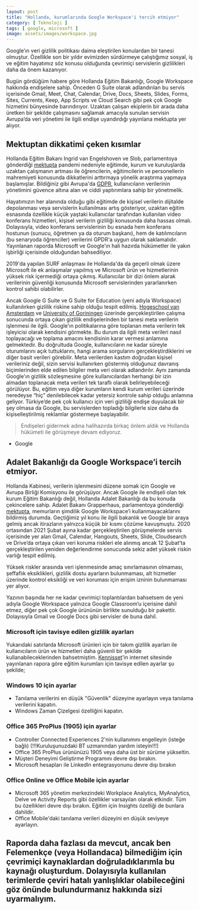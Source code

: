 ```yaml
---
layout: post
title: "Hollanda, kurumlarında Google Workspace'i tercih etmiyor"
category: [ Teknoloji ]
tags: [ google, microsoft ]
image: assets/images/workspace.jpg
---
```


Google’ın veri gizlilik politikası daima eleştirilen konulardan bir tanesi olmuştur. Özellikle son bir yıldır evimizden sürdürmeye çalıştığımız sosyal, iş ve eğitim hayatımız söz konusu olduğunda çevrimiçi servislerin gizlilikleri daha da önem kazanıyor.

Bugün gördüğüm habere göre Hollanda Eğitim Bakanlığı, Google Workspace hakkında endişelere sahip. Önceden G Suite olarak adlandırılan bu servis içerisinde Gmail, Meet, Chat, Calendar, Drive, Docs, Sheets, Slides, Forms, Sites, Currents, Keep, App Scripts ve Cloud Search gibi pek çok Google hizmetini bünyesinde barındırıyor. Uzaktan çalışan ekiplerin bir arada daha üretken bir şekilde çalışmasını sağlamak amacıyla sunulan servisin Avrupa’da veri yönetimi ile ilgili endişe uyandırdığı yayınlana mektupta yer alıyor.

## Mektuptan dikkatimi çeken kısımlar
Hollanda Eğitim Bakanı Ingrid van Engelshoven ve Slob, parlamentoya gönderdiği [mektupta]( https://www.rijksoverheid.nl/documenten/kamerstukken/2021/03/01/kamerbrief-uitvoeren-dpias-in-het-onderwijs) pandemi nedeniyle eğitimde, kurum ve kuruluşlarda uzaktan çalışmanın artması ile öğrencilerin, eğitimcilerin ve personellerin mahremiyeti konusunda dikkatlerini arttırmaya yönelik araştırma yapmaya başlamışlar. Bildiğiniz gibi Avrupa'da [GDPR]( https://gdpr.eu/), kullanıcıların verilerinin yönetimini güvence altına alan ve ciddi yaptırımlara sahip bir yönetmelik.

Hayatımızın her alanında olduğu gibi eğitimde de kişisel verilerin dijitalde depolanması veya servislerin kullanılması artış gösteriyor, uzaktan eğitim esnasında özellikle küçük yaştaki kullanıcılar tarafından kullanılan video konferans hizmetleri, kişisel verilerin gizliliği konusunda daha hassas olmalı. Dolayısıyla, video konferans servislerinin bu esnada hem konferans hostunun (sunucu, öğretmen ya da oturum başkanı), hem de katılımcıların (bu senaryoda öğrenciler) verilerini GPDR'a uygun olarak saklamalıdır. Yayınlanan raporda Microsoft ve Google'ın hali hazırda hükümetler ile yakın işbirliği içerisinde olduğundan bahsediliyor.

2019'da yapılan SURF anlaşması ile Hollanda'da da geçerli olmak üzere Microsoft ile ek anlaşmalar yapılmış ve Microsoft ürün ve hizmetlerinin yüksek risk içermediği ortaya çıkmış. Kullanıcılar bir dizi önlem alarak verilerinin güvenliği konusunda Microsoft servislerinden yararlanırken kontrol sahibi olabilirler.

Ancak Google G Suite ve G Suite for Education (yeni adıyla Workspace) kullanılırken gizlilik riskine sahip olduğu tespit edilmiş. [Hogeschool van Amsterdam](https://hva.nl) ve [University of Goriningen](https://www.rug.nl/) üzerinde gerçekleştirilen çalışma sonucunda ortaya çıkan gizlilik endişelerinden bir tanesi meta verilerin işlenmesi ile ilgili. Google'ın politikalarına göre toplanan meta verilerin tek işleyicisi olarak kendisini görmekte. Bu durum da ilgili meta verileri nasıl toplayacağı ve toplama amacını kendisinin karar vermesi anlamına gelmektedir. Bu doğrultuda Google, kullanıcıların ne kadar süreyle oturumlarını açık tuttuklarını, hangi arama sorgularını gerçekleştirdiklerini ve diğer basit verileri görebilir. Meta verilerden kastım doğrudan kişisel verileriniz değil, sizin servisi kullanırken göstermiş olduğunuz davranış biçimlerinden elde edilen bilgiler meta veri olarak adlandırılır. Aynı zamanda Google'ın gizlilik sözleşmesine göre kullanıcılardan herhangi bir izin almadan toplanacak meta verileri tek taraflı olarak belirleyebileceği görülüyor. Bu, eğitim veya diğer kurumların kendi kurum verileri üzerinde neredeyse “hiç” denilebilecek kadar yetersiz kontrole sahip olduğu anlamına geliyor. Türkiye’de pek çok kullanıcı için veri gizliliği endişe duyulacak bir şey olmasa da Google, bu servislerden topladığı bilgilerle size daha da kişiselleştirilmiş reklamlar göstermeye başlayabilir.

> Endişeleri gidermek adına halihazırda birkaç önlem aldık ve Hollanda hükümeti ile görüşmeye devam ediyoruz.
- Google

## Adalet Bakanlığı da Google Workspace’i tercih etmiyor.
Hollanda Kabinesi, verilerin işlenmesini düzene somak için Google ve Avrupa Birliği Komisyonu ile görüşüyor. Ancak Google ile endişeli olan tek kurum Eğitim Bakanlığı değil, Hollanda Adalet Bakanlığı da bu konuda çekincelere sahip. Adalet Bakanı Grapperhaus, parlamentoya gönderdiği [mektupta](https://www.tweedekamer.nl/kamerstukken/brieven_regering/detail?id=2021Z04014&did=2021D08772), memurların şimdilik Google Workspace’i kullanmayacaklarını bildirmiş durumda. Geçtiğimiz yıl konu ile ilgili bakanlık ve Google bir araya gelmiş ancak itirazların yalnızca küçük bir kısmı çözüme kavuşmuştu. 2020 ortasından 2021 Şubat ayına kadar gerçekleştirilen görüşmelerde servis içerisinde yer alan Gmail, Calendar, Hangouts, Sheets, Slide, Cloudsearch ve Drive’da ortaya çıkan veri koruma riskleri ele alınmış ancak 12 Şubat’ta gerçekleştirilen yeniden değerlendirme sonucunda sekiz adet yüksek riskin varlığı tespit edilmiş.

Yüksek riskler arasında veri işlenmesinde amaç sınırlamasının olmaması, şeffaflık eksiklikleri, gizlilik dostu ayarların bulunmaması, alt hizmetler üzerinde kontrol eksikliği ve veri koruması için erişim izninin bulunmaması yer alıyor. 

Yazının başında her ne kadar çevrimiçi toplantılardan bahsetsem de yeni adıyla Google Workspace yalnızca Google Classroom’u içerisine dahil etmez, diğer pek çok Google ürününün birlikte sunulduğu bir pakettir. Dolayısıyla Gmail ve Google Docs gibi servisler de buna dahil. 

### Microsoft için tavisye edilen gizlilik ayarları
Yukarıdaki satırlarda Microsoft ürünleri için bir takım gizlilik ayarları ile kullanıcıların ürün ve hizmetleri daha güvenli bir şekilde kullanabileceklerinden bahsetmiştim. [Kennisset](https://aanpakibp.kennisnet.nl/app/uploads/DPIAs-Microsoft.pdf)'in internet sitesinde yayınlanan rapora göre eğitim kurumları için tavisye edilen ayarlar şu şekilde;

### Windows 10 için ayarlar
- Tanılama verilerini en düşük "Güvenlik" düzeyine ayarlayın veya tanılama verilerini kapatın.
- Windows Zaman Çizelgesi özelliğini kapatın.

### Office 365 ProPlus (1905) için ayarlar
- Controller Connected Experiences 2'nin kullanımını engelleyin (isteğe bağlı) (!!!Kuruluşunuzdaki BT uzmanından yardım isteyin!!!)
- Office 365 ProPlus ürününüzü 1905 veya daha üst bir sürüme yükseltin.
- Müşteri Deneyimi Geliştirme Programını devre dışı bırakın.
- Microsoft hesapları ile LinkedIn entegrasyonunu devre dışı bırakın

### Office Online ve Office Mobile için ayarlar
- Microsoft 365 yönetim merkezindeki Workplace Analytics, MyAnalytics, Delve ve Activity Reports gibi özellikler varsayılan olarak etkindir. Tüm bu özellikleri devre dışı bırakın. Eğitim için Insights özelliği de bunlara dahildir.
- Office Mobile'daki tanılama verileri düzeyini en düşük seviyeye ayarlayın.

Raporda daha fazlası da mevcut, ancak ben Felemenkçe (veya Hollandaca) bilmediğim için çevrimiçi kaynaklardan doğruladıklarımla bu kaynağı oluşturdum. Dolayısıyla kullanılan terimlerde çeviri hatalı yanlışlıklar olabileceğini göz önünde bulundurmanız hakkında sizi uyarmalıyım.
- 
